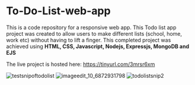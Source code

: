# To-Do-List-web-app
This is a code repository for a responsive web app. This Todo list app project was created to allow users to make different lists (school, home, work etc) without having to lift a finger.
This completed project was achieved using **HTML, CSS, Javascript, Nodejs, Expressjs, MongoDB and EJS**

The live project is hosted here: https://tinyurl.com/3mrsr6xm

![testsnipoftodolist](https://user-images.githubusercontent.com/73794416/134773337-04ee651b-788f-4416-9f77-cc70d049da2d.png)
![imageedit_10_6872931798](https://user-images.githubusercontent.com/73794416/134773342-c8c9d304-ba42-48f0-81fa-41b227045717.png)
![todolistsnip2](https://user-images.githubusercontent.com/73794416/134773352-61f11d75-58d2-4092-8aef-ee1a62c2b544.PNG)
